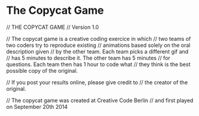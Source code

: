 The Copycat Game
================

// THE COPYCAT GAME
// Version 1.0

// The copycat game is a creative coding exercice in which 
// two teams of two coders try to reproduce existing 
// animations based solely on the oral description given 
// by the other team. Each team picks a different gif and  
// has 5 minutes to describe it. The other team has 5 minutes 
// for questions. Each team then has 1 hour to code what
// they think is the best possible copy of the original.

// If you post your results online, please give credit to
// the creator of the original.

// The copycat game was created at Creative Code Berlin
// and first played on September 20th 2014


